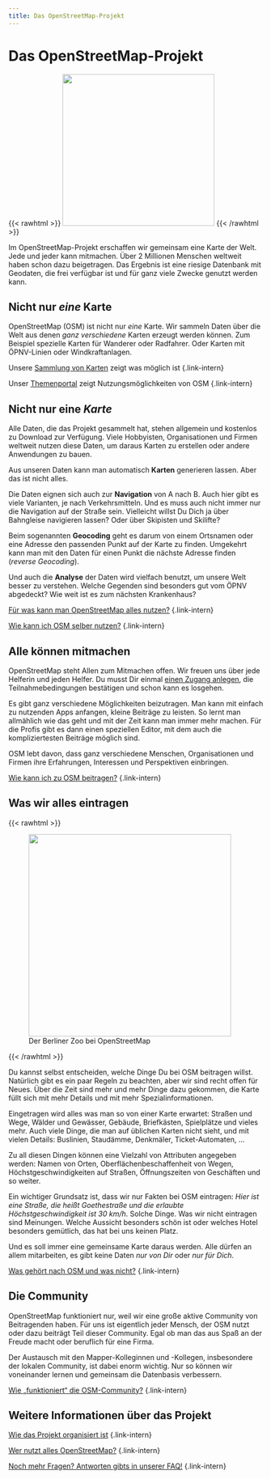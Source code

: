```yaml
---
title: Das OpenStreetMap-Projekt
---
```


# Das OpenStreetMap-Projekt

{{< rawhtml >}}
<a class="float-right" href="/karte/" alt="Karte anzeigen" title="Karte anzeigen"><img class="with-border" src="karte-de.png" width="300"/></a>
{{< /rawhtml >}}

Im OpenStreetMap-Projekt erschaffen wir gemeinsam eine Karte der Welt. Jede und
jeder kann mitmachen. Über 2 Millionen Menschen weltweit haben schon dazu
beigetragen. Das Ergebnis ist eine riesige Datenbank mit Geodaten, die
frei verfügbar ist und für ganz viele Zwecke genutzt werden kann.

## Nicht nur *eine* Karte

OpenStreetMap (OSM) ist nicht nur *eine* Karte. Wir sammeln Daten über die Welt
aus denen *ganz verschiedene* Karten erzeugt werden können. Zum Beispiel
spezielle Karten für Wanderer oder Radfahrer. Oder Karten mit ÖPNV-Linien oder
Windkraftanlagen.

Unsere [Sammlung von Karten](/projekt/karten/) zeigt was möglich ist
{.link-intern}

Unser [Themenportal](/themen/) zeigt Nutzungsmöglichkeiten von OSM
{.link-intern}

## Nicht nur eine *Karte*

Alle Daten, die das Projekt gesammelt hat, stehen allgemein und kostenlos zu
Download zur Verfügung. Viele Hobbyisten, Organisationen und Firmen weltweit
nutzen diese Daten, um daraus Karten zu erstellen oder andere Anwendungen zu bauen.

Aus unseren Daten kann man automatisch **Karten** generieren lassen. Aber das
ist nicht alles.

Die Daten eignen sich auch zur **Navigation** von A nach B. Auch hier gibt es
viele Varianten, je nach Verkehrsmitteln. Und es muss auch nicht immer nur die
Navigation auf der Straße sein. Vielleicht willst Du Dich ja über Bahngleise
navigieren lassen? Oder über Skipisten und Skilifte?

Beim sogenannten **Geocoding** geht es darum von einem Ortsnamen oder eine
Adresse den passenden Punkt auf der Karte zu finden. Umgekehrt kann man mit den
Daten für einen Punkt die nächste Adresse finden (*reverse Geocoding*).

Und auch die **Analyse** der Daten wird vielfach benutzt, um unsere Welt
besser zu verstehen. Welche Gegenden sind besonders gut vom ÖPNV abgedeckt?
Wie weit ist es zum nächsten Krankenhaus?

[Für was kann man OpenStreetMap alles nutzen?](osm-für-was)
{.link-intern}

[Wie kann ich OSM selber nutzen?](/nutzen/)
{.link-intern}

## Alle können mitmachen

OpenStreetMap steht Allen zum Mitmachen offen. Wir freuen uns über jede
Helferin und jeden Helfer. Du musst Dir einmal [einen Zugang
anlegen](/beitragen/osm-zugang/), die Teilnahmebedingungen bestätigen und schon kann
es losgehen.

Es gibt ganz verschiedene Möglichkeiten beizutragen. Man kann mit einfach zu
nutzenden Apps anfangen, kleine Beiträge zu leisten. So lernt man allmählich
wie das geht und mit der Zeit kann man immer mehr machen. Für die Profis
gibt es dann einen speziellen Editor, mit dem auch die kompliziertesten
Beiträge möglich sind.

OSM lebt davon, dass ganz verschiedene Menschen, Organisationen und Firmen ihre
Erfahrungen, Interessen und Perspektiven einbringen.

[Wie kann ich zu OSM beitragen?](/beitragen/)
{.link-intern}

## Was wir alles eintragen

{{< rawhtml >}}
<figure class="float-right">
<a href="https://www.openstreetmap.org/#map=17/52.507755/13.337359"><img src="berlin-zoo.jpg" width="400"/></a>
<figcaption>Der Berliner Zoo bei OpenStreetMap</figcaption>
</figure>
{{< /rawhtml >}}

Du kannst selbst entscheiden, welche Dinge Du bei OSM beitragen willst.
Natürlich gibt es ein paar Regeln zu beachten, aber wir sind recht offen für
Neues. Über die Zeit sind mehr und mehr Dinge dazu gekommen, die Karte füllt
sich mit mehr Details und mit mehr Spezialinformationen.

Eingetragen wird alles was man so von einer Karte erwartet: Straßen und Wege,
Wälder und Gewässer, Gebäude, Briefkästen, Spielplätze und vieles mehr. Auch
viele Dinge, die man auf üblichen Karten nicht sieht, und mit vielen Details:
Buslinien, Staudämme, Denkmäler, Ticket-Automaten, ...

Zu all diesen Dingen können eine Vielzahl von Attributen angegeben werden:
Namen von Orten, Oberflächenbeschaffenheit von Wegen, Höchstgeschwindigkeiten
auf Straßen, Öffnungszeiten von Geschäften und so weiter.

Ein wichtiger Grundsatz ist, dass wir nur Fakten bei OSM eintragen: _Hier ist
eine Straße, die heißt Goethestraße und die erlaubte Höchstgeschwindigkeit ist
30 km/h_. Solche Dinge. Was wir nicht eintragen sind Meinungen. Welche Aussicht
besonders schön ist oder welches Hotel besonders gemütlich, das hat bei uns
keinen Platz.

Und es soll immer eine gemeinsame Karte daraus werden. Alle dürfen an allem
mitarbeiten, es gibt keine Daten _nur von Dir_ oder _nur für Dich_.

[Was gehört nach OSM und was nicht?](was-gehört-nach-osm/)
{.link-intern}

## Die Community

OpenStreetMap funktioniert nur, weil wir eine große aktive Community von
Beitragenden haben. Für uns ist eigentlich jeder Mensch, der OSM nutzt
oder dazu beiträgt Teil dieser Community. Egal ob man das aus Spaß an der
Freude macht oder beruflich für eine Firma.

Der Austausch mit den Mapper-Kolleginnen und -Kollegen, insbesondere der 
lokalen Community, ist dabei enorm wichtig. Nur so können wir voneinander
lernen und gemeinsam die Datenbasis verbessern.

[Wie „funktioniert“ die OSM-Community?](/community/)
{.link-intern}

## Weitere Informationen über das Projekt

[Wie das Projekt organisiert ist](organisation)
{.link-intern}

[Wer nutzt alles OpenStreetMap?](wer-nutzt-osm)
{.link-intern}

[Noch mehr Fragen? Antworten gibts in unserer FAQ!](/faq/)
{.link-intern}

